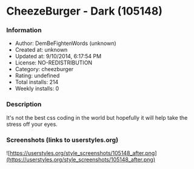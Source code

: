# CheezeBurger - Dark (105148)

### Information
- Author: DemBeFightenWords (unknown)
- Created at: unknown
- Updated at: 9/10/2014, 6:17:54 PM
- License: NO-REDISTRIBUTION
- Category: cheezburger
- Rating: undefined
- Total installs: 214
- Weekly installs: 0


### Description
It's not the best css coding in the world but hopefully it will help take the stress off your eyes.


### Screenshots (links to userstyles.org)
![https://userstyles.org/style_screenshots/105148_after.png](https://userstyles.org/style_screenshots/105148_after.png)


